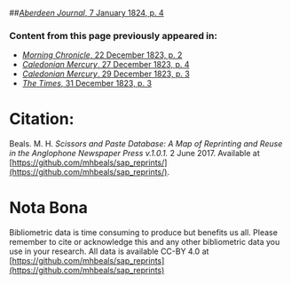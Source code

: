 ##[*Aberdeen Journal*, 7 January 1824, p. 4](https://mhbeals.github.io/sap_html/Aberdeen-Journal/Aberdeen-Journal-7-January-1824-p-4)

### Content from this page previously appeared in:
+ [*Morning Chronicle*, 22 December 1823, p. 2](https://mhbeals.github.io/sap_html/Morning-Chronicle/Morning-Chronicle-22-December-1823-p-2)
+ [*Caledonian Mercury*, 27 December 1823, p. 4](https://mhbeals.github.io/sap_html/Caledonian-Mercury/Caledonian-Mercury-27-December-1823-p-4)
+ [*Caledonian Mercury*, 29 December 1823, p. 3](https://mhbeals.github.io/sap_html/Caledonian-Mercury/Caledonian-Mercury-29-December-1823-p-3)
+ [*The Times*, 31 December 1823, p. 3](https://mhbeals.github.io/sap_html/The-Times/The-Times-31-December-1823-p-3)
                    
# Citation: 

Beals. M. H. *Scissors and Paste Database: A Map of Reprinting and Reuse in the Anglophone Newspaper Press v.1.0.1.* 2 June 2017. Available at [https://github.com/mhbeals/sap_reprints/](https://github.com/mhbeals/sap_reprints/). 
                    
# Nota Bona

Bibliometric data is time consuming to produce but benefits us all. Please remember to cite or acknowledge this and any other bibliometric data you use in your research. All data is available CC-BY 4.0 at [https://github.com/mhbeals/sap_reprints](https://github.com/mhbeals/sap_reprints)